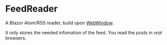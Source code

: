 # FeedReader
A Blazor Atom/RSS reader, build upon [WebWindow](https://github.com/SteveSandersonMS/WebWindow/).

It only stores the needed infomation of the feed. You read the posts in *real* browsers.
